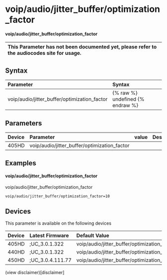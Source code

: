 ﻿---
description: voip/audio/jitter_buffer/optimization_factor
search:
    keywords: ['voip','audio','jitter_buffer','optimization_factor']
---

# voip/audio/jitter_buffer/optimization_factor

#### voip/audio/jitter_buffer/optimization_factor


| This Parameter has not been documented yet, please refer to the audiocodes site for usage.  |
| :--- |

## Syntax
| Parameter | Syntax |
| :--- | :--- |
|voip/audio/jitter_buffer/optimization_factor | {% raw %} undefined {% endraw %} |

## Parameters
|Device|Parameter|value|Description|
|:---|:---|:---|:---|
| 405HD | voip/audio/jitter_buffer/optimization_factor |  |  |

## Examples
#### voip/audio/jitter_buffer/optimization_factor

voip/audio/jitter_buffer/optimization_factor

```
voip/audio/jitter_buffer/optimization_factor=10
```

## Devices
This parameter is available on the following devices

| Device | Latest Firmware | Default Value |
|:---|:---|:---|
| 405HD | ;UC_3.0.1.322 | voip/audio/jitter_buffer/optimization_factor=10 
| 440HD | ;UC_3.0.1.322 | voip/audio/jitter_buffer/optimization_factor=10 
| 450HD | ;UC_3.0.4.111.77 | voip/audio/jitter_buffer/optimization_factor=10 

(view disclaimer)[disclaimer]
